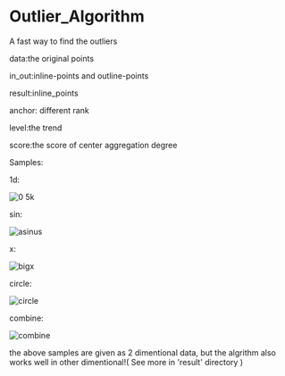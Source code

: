 # Outlier_Algorithm
A fast way to find the outliers

data:the original points


in_out:inline-points and outline-points


result:inline_points


anchor: different rank


level:the trend 


score:the score of center aggregation degree


Samples:

1d:

![0 5k](https://user-images.githubusercontent.com/31699390/163813508-7d0da7f1-d0d4-417e-9cb3-013e7161e42e.png)

sin:

![asinus](https://user-images.githubusercontent.com/31699390/163813547-d2406705-097b-40bf-bd7d-19a10a403b67.png)

x:

![bigx](https://user-images.githubusercontent.com/31699390/163813573-51800016-a0bd-4ccc-aac2-153e6e1db93e.png)

circle:

![circle](https://user-images.githubusercontent.com/31699390/163813606-48e2c446-9b4c-4392-8759-ed345e53a569.png)

combine:

![combine](https://user-images.githubusercontent.com/31699390/163813635-b6ebf5e8-abdf-40a7-a789-31e8acf144c1.png)


the above samples are given as 2 dimentional data, but the algrithm also works well in other dimentional!( See more in 'result' directory )

